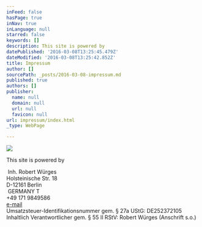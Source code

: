 ```yaml
---
inFeed: false
hasPage: true
inNav: true
inLanguage: null
starred: false
keywords: []
description: This site is powered by
datePublished: '2016-03-08T13:25:45.479Z'
dateModified: '2016-03-08T13:25:42.852Z'
title: Impressum
author: []
sourcePath: _posts/2016-03-08-impressum.md
published: true
authors: []
publisher:
  name: null
  domain: null
  url: null
  favicon: null
url: impressum/index.html
_type: WebPage

---
```

![](https://s3-us-west-2.amazonaws.com/the-grid-img/p/581bc65e94da919583059d3961382d8e8efc724f.jpg)

This site is powered by

 Inh. Robert Würges    
Holsteinische Str. 18    
D-12161 Berlin   
 GERMANY T    
+49 171 9849586    
[e-mail][0]  
Umsatzsteuer-Identifikationsnummer gem. § 27a UStG: DE252372105   
Inhaltlich Verantwortlicher gem. § 55 II RStV: Robert Würges (Anschrift s.o.)


[0]: http://www.stagepeople.com/